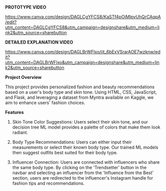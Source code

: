 **PROTOTYPE VIDEO**

https://www.canva.com/design/DAGLCgYFCS8/KaSTf4pOiMlpvUhQrCAqpA/edit?utm_content=DAGLCgYFCS8&utm_campaign=designshare&utm_medium=link2&utm_source=sharebutton

**DETAILED EXPLANATION VIDEO**

https://www.canva.com/design/DAGLBrWFlxo/iit_6bExVSrarAOE7wzknw/edit?utm_content=DAGLBrWFlxo&utm_campaign=designshare&utm_medium=link2&utm_source=sharebutton


**Project Overview**

This project provides personalized fashion and beauty recommendations based on a user's body type and skin tone. Using HTML, CSS, JavaScript, and Flask, and leveraging a dataset from Myntra available on Kaggle, we aim to enhance users' fashion choices.

**Features** 

1. Skin Tone Color Suggestions:
   Users select their skin tone, and our decision tree ML model provides a palette of colors that make them look radiant.

2. Body Type Recommendations:
   Users can either input their measurements or select their known body type. Our trained ML models then suggest outfits best suited for their body type.

3. Influencer Connection:
   Users are connected with influencers who share the same body type. By clicking on the 'Trendsetter' button in the navbar and selecting an influencer from the 'Influence from the Best' section,
   users are redirected to the influencer's Instagram handle for fashion tips and recommendations.

